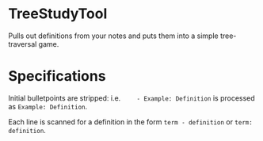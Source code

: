 # TreeStudyTool

Pulls out definitions from your notes and puts them into a simple tree-traversal game.

# Specifications

Initial bulletpoints are stripped: i.e. `    - Example: Definition` is processed as `Example: Definition`.

Each line is scanned for a definition in the form `term - definition` or `term: definition`.

